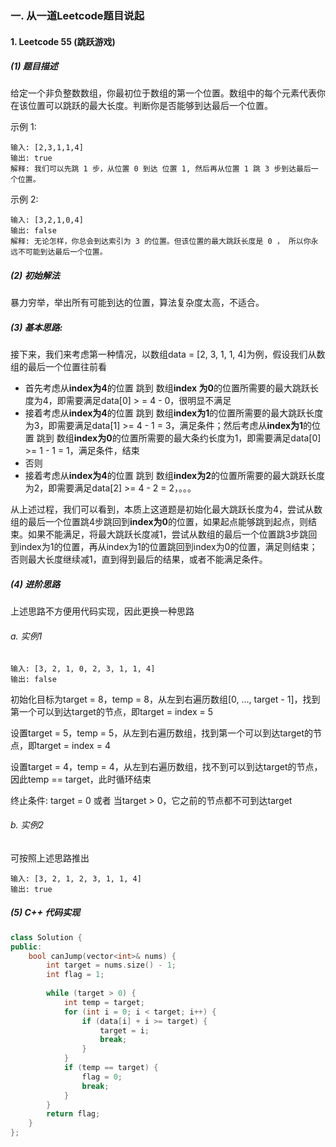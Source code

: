 ### 一. 从一道Leetcode题目说起

#### 1. Leetcode 55 (跳跃游戏)

##### (1) 题目描述

给定一个非负整数数组，你最初位于数组的第一个位置。数组中的每个元素代表你在该位置可以跳跃的最大长度。判断你是否能够到达最后一个位置。

示例 1:

```
输入: [2,3,1,1,4]
输出: true
解释: 我们可以先跳 1 步，从位置 0 到达 位置 1, 然后再从位置 1 跳 3 步到达最后一个位置。
```

示例 2:

```
输入: [3,2,1,0,4]
输出: false
解释: 无论怎样，你总会到达索引为 3 的位置。但该位置的最大跳跃长度是 0 ， 所以你永远不可能到达最后一个位置。
```

##### (2) 初始解法

暴力穷举，举出所有可能到达的位置，算法复杂度太高，不适合。

##### (3) 基本思路:

接下来，我们来考虑第一种情况，以数组data = [2, 3, 1, 1, 4]为例，假设我们从数组的最后一个位置往前看

* 首先考虑从**index为4**的位置 跳到 数组**index 为0**的位置所需要的最大跳跃长度为4，即需要满足data[0] > = 4 - 0，很明显不满足
* 接着考虑从**index为4**的位置 跳到 数组**index为1**的位置所需要的最大跳跃长度为3，即需要满足data[1] >= 4 - 1 = 3，满足条件；然后考虑从**index为1**的位置 跳到 数组**index为0**的位置所需要的最大条约长度为1，即需要满足data[0] >= 1 - 1 = 1，满足条件，结束
* 否则
* 接着考虑从**index为4**的位置 跳到 数组**index为2**的位置所需要的最大跳跃长度为2，即需要满足data[2] >= 4 - 2 = 2，。。。

从上述过程，我们可以看到，本质上这道题是初始化最大跳跃长度为4，尝试从数组的最后一个位置跳4步跳回到**index为0**的位置，如果起点能够跳到起点，则结束。如果不能满足，将最大跳跃长度减1，尝试从数组的最后一个位置跳3步跳回到index为1的位置，再从index为1的位置跳回到index为0的位置，满足则结束；否则最大长度继续减1，直到得到最后的结果，或者不能满足条件。

##### (4) 进阶思路

上述思路不方便用代码实现，因此更换一种思路

###### a. 实例1

```
输入: [3, 2, 1, 0, 2, 3, 1, 1, 4]
输出: false
```

初始化目标为target = 8，temp = 8，从左到右遍历数组[0, ..., target - 1]，找到第一个可以到达target的节点，即target = index = 5

设置target = 5，temp = 5，从左到右遍历数组，找到第一个可以到达target的节点，即target = index = 4

设置target = 4，temp = 4，从左到右遍历数组，找不到可以到达target的节点，因此temp == target，此时循环结束

终止条件: target = 0 或者 当target > 0，它之前的节点都不可到达target

###### b. 实例2

可按照上述思路推出

```
输入: [3, 2, 1, 2, 3, 1, 1, 4]
输出: true
```

##### (5) C++ 代码实现

```c++
class Solution {
public:
    bool canJump(vector<int>& nums) {
		int target = nums.size() - 1;
		int flag = 1;
		
		while (target > 0) {
			int temp = target;
			for (int i = 0; i < target; i++) {
				if (data[i] + i >= target) {
					target = i;
					break;
				}
			}
			if (temp == target) {
				flag = 0;
				break;
			}
		}
		return flag; 
    }
};
```





